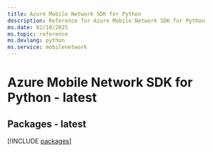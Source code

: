 ```yaml
---
title: Azure Mobile Network SDK for Python
description: Reference for Azure Mobile Network SDK for Python
ms.date: 02/10/2025
ms.topic: reference
ms.devlang: python
ms.service: mobilenetwork
---
```

# Azure Mobile Network SDK for Python - latest
## Packages - latest
[!INCLUDE [packages](mobile-network-index.md)]